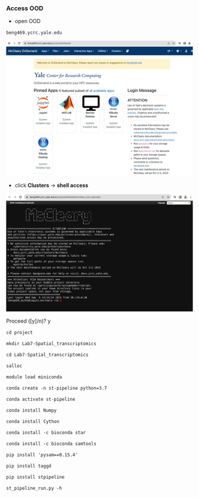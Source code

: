 ### Access OOD

- open OOD 
```
beng469.ycrc.yale.edu
```
<p><img width="800" src="https://github.com/MingyuYang-Yale/BENG469/blob/main/SP21/Assignment1/ood.png" alt="foo bar" title="train &amp; tracks" /></p>

- click **Clusters** -> **shell access**
<p><img width="800" src="https://github.com/MingyuYang-Yale/BENG469/blob/main/SP21/Assignment1/ood-ssh-login.png" alt="foo bar" title="train &amp; tracks" /></p>

Proceed ([y]/n)? y

```
cd project
```
```
mkdir Lab7-Spatial_transcriptomics
```
```
cd Lab7-Spatial_transcriptomics
```
```
salloc
```
```
module load miniconda
```
```
conda create -n st-pipeline python=3.7
```
```
conda activate st-pipeline
```
```
conda install Numpy
```
```
conda install Cython
```
```
conda install -c bioconda star
```
```
conda install -c bioconda samtools
```
```
pip install 'pysam==0.15.4'
```
```
pip install taggd
```

```
pip install stpipeline
```
```
st_pipeline_run.py -h
```
